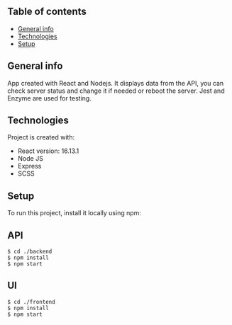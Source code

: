 ## Table of contents
* [General info](#general-info)
* [Technologies](#technologies)
* [Setup](#setup)

## General info
App created with React and Nodejs. It displays data from the API, you can check server status and change it if needed or reboot the server. Jest and Enzyme are used for testing. 
	
## Technologies
Project is created with:
* React version: 16.13.1
* Node JS
* Express
* SCSS
	
## Setup
To run this project, install it locally using npm:

## API

```
$ cd ./backend
$ npm install
$ npm start
```

## UI

```
$ cd ./frontend
$ npm install
$ npm start
```